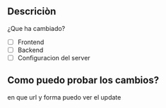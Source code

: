 ## Descriciòn
¿Que ha cambiado?

- [ ] Frontend
- [ ] Backend
- [ ] Configuracion del server

## Como puedo probar los cambios?
en que url y forma puedo ver el update
